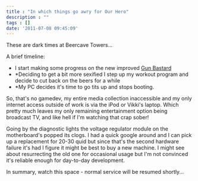 ```yaml
---
title : "In which things go awry for Our Hero"
description : ""
tags : []
date: '2011-07-08 09:45:09'
---
```


These are dark times at Beercave Towers...

A brief timeline:

* I start making some progress on the new improved [Gun Bastard](/content/gun-bastard)
* *Deciding to get a bit more sexified I step up my workout program and decide to cut back on the beers for a while
* *My PC decides it's time to go tits up and stops booting.

So, that's no gamedev, my entire media collection inaccessible and my only internet access outside of work is via the iPod or Vikki's laptop. Which pretty much leaves my only remaining entertainment option being broadcast TV, and like hell if I'm watching that crap sober!

Going by the diagnostic lights the voltage regulator module on the motherboard's popped its clogs. I had a quick google around and I can pick up a replacement for 20-30 quid but since that's the second hardware failure it's had I figure it might be best to buy a new machine. I might see about resurrecting the old one for occasional usage but I'm not convinced it's reliable enough for day-to-day development.

In summary, watch this space - normal service will be resumed shortly...

<!--more-->